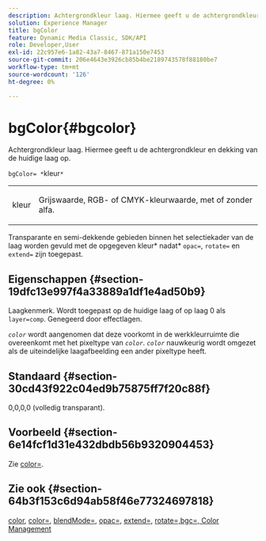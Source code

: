 ```yaml
---
description: Achtergrondkleur laag. Hiermee geeft u de achtergrondkleur en dekking van de huidige laag op.
solution: Experience Manager
title: bgColor
feature: Dynamic Media Classic, SDK/API
role: Developer,User
exl-id: 22c957e6-1a82-43a7-8467-871a150e7453
source-git-commit: 206e4643e3926cb85b4be2189743578f88180be7
workflow-type: tm+mt
source-wordcount: '126'
ht-degree: 0%

---
```


# bgColor{#bgcolor}

Achtergrondkleur laag. Hiermee geeft u de achtergrondkleur en dekking van de huidige laag op.

`bgColor= *`kleur`*`

<table id="simpletable_2D23B1B282CD4216AB5BE7E7430D1B3F"> 
 <tr class="strow"> 
  <td class="stentry"> <p><span class="codeph"> <span class="varname"> kleur</span></span> </p> </td> 
  <td class="stentry"> <p>Grijswaarde, RGB- of CMYK-kleurwaarde, met of zonder alfa. </p></td> 
 </tr> 
</table>

Transparante en semi-dekkende gebieden binnen het selectiekader van de laag worden gevuld met de opgegeven kleur* nadat* `opac=`, `rotate=` en `extend=` zijn toegepast.

## Eigenschappen {#section-19dfc13e997f4a33889a1df1e4ad50b9}

Laagkenmerk. Wordt toegepast op de huidige laag of op laag 0 als `layer=comp`. Genegeerd door effectlagen.

*`color`* wordt aangenomen dat deze voorkomt in de werkkleurruimte die overeenkomt met het pixeltype van  *`color`*. *`color`* nauwkeurig wordt omgezet als de uiteindelijke laagafbeelding een ander pixeltype heeft.

## Standaard {#section-30cd43f922c04ed9b75875ff7f20c88f}

0,0,0,0 (volledig transparant).

## Voorbeeld {#section-6e14fcf1d31e432dbdb56b9320904453}

Zie [color=](../../../../../is-api/http-ref/image-serving-api-ref/c-http-protocol-reference/c-command-reference/r-color-commandref.md#reference-b044954ec6184253b8831579466b4423).

## Zie ook {#section-64b3f153c6d94ab58f46e77324697818}

[color](../../../../../is-api/http-ref/image-serving-api-ref/c-http-protocol-reference/c-data-types/r-is-http-color.md#reference-0fdb264a3aed4bd78451bb55311f6e93),  [color=](../../../../../is-api/http-ref/image-serving-api-ref/c-http-protocol-reference/c-command-reference/r-color-commandref.md#reference-b044954ec6184253b8831579466b4423),  [blendMode=](../../../../../is-api/http-ref/image-serving-api-ref/c-http-protocol-reference/c-command-reference/r-blendmode.md#reference-8be10dde1d584429966cb61ac8e7d172),  [opac=](../../../../../is-api/http-ref/image-serving-api-ref/c-http-protocol-reference/c-command-reference/r-opac.md#reference-d2269b51aca34599a08d0a46ee5c27e5),  [extend=](../../../../../is-api/http-ref/image-serving-api-ref/c-http-protocol-reference/c-command-reference/r-extend.md#reference-7e9156beb285459d830e2d56782a74ac),  [ ](../../../../../is-api/http-ref/image-serving-api-ref/c-http-protocol-reference/c-command-reference/r-rotate.md#reference-12abb086635546ec9ec2e1a793dc1096)  [ ](../../../../../is-api/http-ref/image-serving-api-ref/c-http-protocol-reference/c-command-reference/r-bgc.md#reference-53376175f617446fbe5c69120f834b88)  [rotate=,bgc=, Color Management](../../../../../is-api/http-ref/image-serving-api-ref/c-http-protocol-reference/c-syntax-and-features/r-color-management.md#reference-c7e4a72d589145189f7e4bcb6b4544d7)
